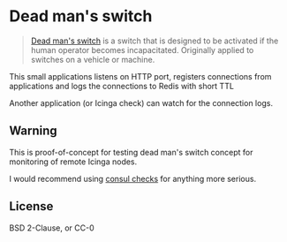 # Dead man's switch

> [Dead man's switch][dms] is a switch that is designed to be activated if the human operator becomes incapacitated.  Originally applied to switches on a vehicle or machine.

This small applications listens on HTTP port, registers
connections from applications and logs the connections
to Redis with short TTL

Another application (or Icinga check) can watch for the connection logs.

## Warning

This is proof-of-concept for testing dead man's switch concept for
monitoring of remote Icinga nodes.

I would recommend using [consul checks][consulchecks] for anything more
serious.

## License

BSD 2-Clause, or CC-0

[dms]: https://en.wikipedia.org/wiki/Dead_man%27s_switch
[consulchecks]: https://www.consul.io/docs/agent/checks.html
